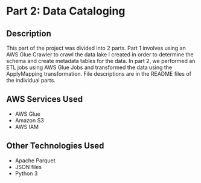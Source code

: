 # Part 2: Data Cataloging
## Description
This part of the project was divided into 2 parts. Part 1 involves using an AWS Glue Crawler to crawl the data lake I created in order to determine the schema and create metadata tables for the data. In part 2, we performed an ETL jobs using AWS Glue Jobs and transformed the data using the ApplyMapping transformation. File descriptions are in the README files of the individual parts.

## AWS Services Used
* AWS Glue
* Amazon S3
* AWS IAM

## Other Technologies Used
* Apache Parquet
* JSON files
* Python 3

